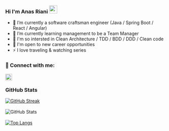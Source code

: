 
### Hi I'm Anas Riani <img src="https://camo.githubusercontent.com/e8e7b06ecf583bc040eb60e44eb5b8e0ecc5421320a92929ce21522dbc34c891/68747470733a2f2f6d656469612e67697068792e636f6d2f6d656469612f6876524a434c467a6361737252346961377a2f67697068792e676966" width="25px" data-canonical-src="https://media.giphy.com/media/hvRJCLFzcasrR4ia7z/giphy.gif" style="max-width: 100%;"> 
- 🔭 I’m currently a software craftsman engineer (Java / Spring Boot / React / Angular)
- 🌱 I’m currently learning management to be a Team Manager
- 👀 I'm so intersted in Clean Architecture / TDD / BDD / DDD / Clean code
- 👯 I'm open to new career opportunities
- ⚡ I love traveling & watching series

### 🤝 Connect with me:

<a href="https://fr.linkedin.com/in/anas-riani-027091139"><img align="left" src="https://raw.githubusercontent.com/yushi1007/yushi1007/main/images/linkedin.svg" alt="Yu Shi | LinkedIn" width="21px"/></a>
</br>

### GitHub Stats
[![GitHub Streak](https://github-readme-streak-stats.herokuapp.com?user=nakigami&theme=react&date_format=M%20j%5B%2C%20Y%5D)](https://git.io/streak-stats)
<br />
<br />
![GitHub Stats](https://github-readme-stats.vercel.app/api?username=nakigami&theme=radical)
<br />
<br />
[![Top Langs](https://github-readme-stats.vercel.app/api/top-langs/?username=nakigami&layout=compact&theme=radical&langs_count=10)](https://github.com/anuraghazra/github-readme-stats)
